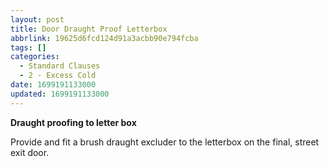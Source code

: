 ```yaml
---
layout: post
title: Door Draught Proof Letterbox
abbrlink: 19625d6fcd124d91a3acbb90e794fcba
tags: []
categories:
  - Standard Clauses
  - 2 - Excess Cold
date: 1699191133000
updated: 1699191133000
---
```


**Draught proofing to letter box**

Provide and fit a brush draught excluder to the letterbox on the final, street exit door.
